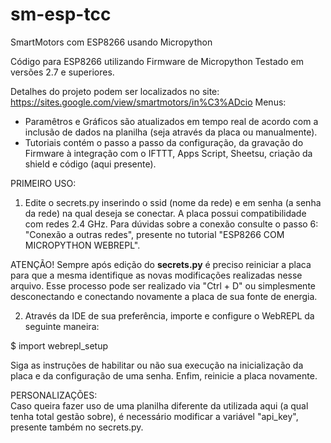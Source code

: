 # sm-esp-tcc
SmartMotors com ESP8266 usando Micropython

Código para ESP8266 utilizando Firmware de Micropython
Testado em versões 2.7 e superiores.

Detalhes do projeto podem ser localizados no site:
https://sites.google.com/view/smartmotors/in%C3%ADcio
Menus: 
  - Paramêtros e Gráficos são atualizados em tempo real de acordo com a inclusão de dados na planilha (seja através da placa ou manualmente).
  - Tutoriais contém o passo a passo da configuração, da gravação do Firmware à integração com o IFTTT, Apps Script, Sheetsu, criação da shield e código (aqui presente).

PRIMEIRO USO:</br>

1) Edite o secrets.py inserindo o ssid (nome da rede) e em senha (a senha da rede) na qual deseja se conectar. A placa possui compatibilidade com redes 2.4 GHz. Para dúvidas sobre a conexão consulte o passo 6: "Conexão a outras redes", presente no tutorial "ESP8266 COM MICROPYTHON WEBREPL".

ATENÇÃO! Sempre após edição do **secrets.py** é preciso reiniciar a placa para que a mesma identifique as novas modificações realizadas nesse arquivo. Esse processo pode ser realizado via "Ctrl + D" ou simplesmente desconectando e conectando novamente a placa de sua fonte de energia.

2) Através da IDE de sua preferência, importe e configure o WebREPL da seguinte maneira:

$ import webrepl_setup

Siga as instruções de habilitar ou não sua execução na inicialização da placa e da configuração de uma senha. Enfim, reinicie a placa novamente.

PERSONALIZAÇÕES:</br>
Caso queira fazer uso de uma planilha diferente da utilizada aqui (a qual tenha total gestão sobre), é necessário modificar a variável "api_key", presente também no secrets.py.

